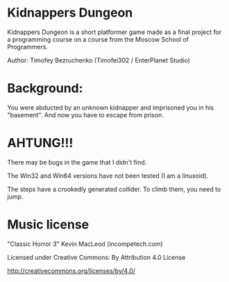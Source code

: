 # Kidnappers Dungeon
Kidnappers Dungeon is a short platformer game made as a final project for a programming course on a course from the Moscow School of Programmers.

Author: Timofey Bezruchenko (Timofei302 / EnterPlanet Studio)

# Background:
You were abducted by an unknown kidnapper and imprisoned you in his "basement". And now you have to escape from prison.

# AHTUNG!!!
There may be bugs in the game that I didn't find.

The Win32 and Win64 versions have not been tested (I am a linuxoid).

The steps have a crookedly generated collider. To climb them, you need to jump.

# Music license
"Classic Horror 3" Kevin MacLeod (incompetech.com)

Licensed under Creative Commons: By Attribution 4.0 License

http://creativecommons.org/licenses/by/4.0/
